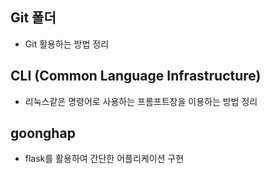 ## Git 폴더

- Git 활용하는 방법 정리

## CLI (Common Language Infrastructure)

- 리눅스같은 명령어로 사용하는 프롬프트창을 이용하는 방법 정리

## goonghap

- flask를 활용하여 간단한 어플리케이션 구현